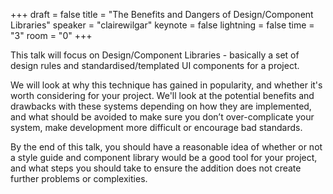 +++
draft = false
title = "The Benefits and Dangers of Design/Component Libraries"
speaker = "clairewilgar"
keynote = false
lightning = false
time = "3"
room = "0"
+++

This talk will focus on Design/Component Libraries - basically a set of design rules and standardised/templated UI components for a project.

We will look at why this technique has gained in popularity, and whether it's worth considering for your project. We'll look at the potential benefits and drawbacks with these systems depending on how they are implemented, and what should be avoided to make sure you don’t over-complicate your system, make development more difficult or encourage bad standards.

By the end of this talk, you should have a reasonable idea of whether or not a style guide and component library would be a good tool for your project, and what steps you should take to ensure the addition does not create further problems or complexities.
